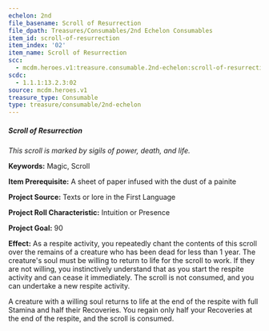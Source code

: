 ```yaml
---
echelon: 2nd
file_basename: Scroll of Resurrection
file_dpath: Treasures/Consumables/2nd Echelon Consumables
item_id: scroll-of-resurrection
item_index: '02'
item_name: Scroll of Resurrection
scc:
  - mcdm.heroes.v1:treasure.consumable.2nd-echelon:scroll-of-resurrection
scdc:
  - 1.1.1:13.2.3:02
source: mcdm.heroes.v1
treasure_type: Consumable
type: treasure/consumable/2nd-echelon
---
```


##### Scroll of Resurrection

*This scroll is marked by sigils of power, death, and life.*

**Keywords:** Magic, Scroll

**Item Prerequisite:** A sheet of paper infused with the dust of a painite

**Project Source:** Texts or lore in the First Language

**Project Roll Characteristic:** Intuition or Presence

**Project Goal:** 90

**Effect:** As a respite activity, you repeatedly chant the contents of this scroll over the remains of a creature who has been dead for less than 1 year. The creature's soul must be willing to return to life for the scroll to work. If they are not willing, you instinctively understand that as you start the respite activity and can cease it immediately. The scroll is not consumed, and you can undertake a new respite activity.

A creature with a willing soul returns to life at the end of the respite with full Stamina and half their Recoveries. You regain only half your Recoveries at the end of the respite, and the scroll is consumed.
